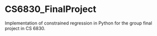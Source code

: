 # CS6830_FinalProject
Implementation of constrained regression in Python for the group final project in CS 6830.

